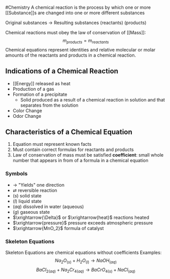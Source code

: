 #Chemistry
A chemical reaction is the process by which one or more [[Substance]]s are changed into one or more different substances

Original substances $\to$ Resulting substances
(reactants)                    (products)

Chemical reactions must obey the law of conservation of [[Mass]]:
$$m_{products}=m_{reactants}$$
Chemical equations represent identities and relative molecular or molar amounts of the reactants and products in a chemical reaction.
## Indications of a Chemical Reaction
- [[Energy]] released as heat
- Production of a gas
- Formation of a precipitate
	- Solid produced as a result of a chemical reaction in solution and that separates from the solution
- Color Change
- Odor Change
## Characteristics of a Chemical Equation
1. Equation must represent known facts
2. Must contain correct formulas for reactants and products
3. Law of conservation of mass must be satisfied
**coefficient**: small whole number that appears in from of a formula in a chemical equation
### Symbols
- $\to$ "Yields" one direction
- $\rightleftarrows$ reversible reaction
- $(s)$ solid state
- $(l)$ liquid state
- $(aq)$ dissolved in water (aqueous)
- $(g)$ gaseous state
- $\xrightarrow{\Delta}$ or $\xrightarrow{heat}$ reactions heated
- $\xrightarrow{pressure}$ pressure exceeds atmospheric pressure
- $\xrightarrow{MnO_2}$ formula of catalyst
### Skeleton Equations
Skeleton Equations are chemical equations without coefficients
Examples:
$$Na_2O_{(s)}+H_2O_{(l)}\to NaOH_{(aq)}$$
$$BaCl_{2(aq)}+Na_2Cr_{4(aq)}\to BaCrO_{4(s)}+NaCl_{(aq)}$$
